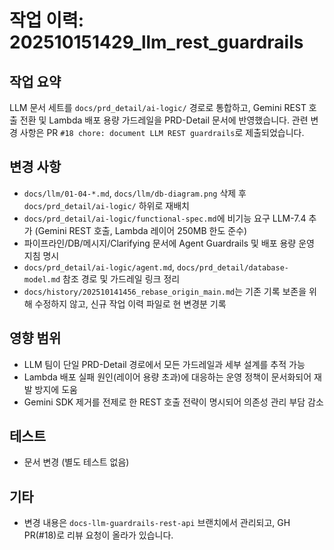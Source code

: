 # 작업 이력: 202510151429_llm_rest_guardrails

## 작업 요약
LLM 문서 세트를 `docs/prd_detail/ai-logic/` 경로로 통합하고, Gemini REST 호출 전환 및 Lambda 배포 용량 가드레일을 PRD-Detail 문서에 반영했습니다. 관련 변경 사항은 PR `#18 chore: document LLM REST guardrails`로 제출되었습니다.

## 변경 사항
- `docs/llm/01-04-*.md`, `docs/llm/db-diagram.png` 삭제 후 `docs/prd_detail/ai-logic/` 하위로 재배치
- `docs/prd_detail/ai-logic/functional-spec.md`에 비기능 요구 LLM-7.4 추가 (Gemini REST 호출, Lambda 레이어 250MB 한도 준수)
- 파이프라인/DB/메시지/Clarifying 문서에 Agent Guardrails 및 배포 용량 운영 지침 명시
- `docs/prd_detail/ai-logic/agent.md`, `docs/prd_detail/database-model.md` 참조 경로 및 가드레일 링크 정리
- `docs/history/202510141456_rebase_origin_main.md`는 기존 기록 보존을 위해 수정하지 않고, 신규 작업 이력 파일로 현 변경분 기록

## 영향 범위
- LLM 팀이 단일 PRD-Detail 경로에서 모든 가드레일과 세부 설계를 추적 가능
- Lambda 배포 실패 원인(레이어 용량 초과)에 대응하는 운영 정책이 문서화되어 재발 방지에 도움
- Gemini SDK 제거를 전제로 한 REST 호출 전략이 명시되어 의존성 관리 부담 감소

## 테스트
- 문서 변경 (별도 테스트 없음)

## 기타
- 변경 내용은 `docs-llm-guardrails-rest-api` 브랜치에서 관리되고, GH PR(#18)로 리뷰 요청이 올라가 있습니다.
